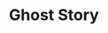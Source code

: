 ---
title: "Ghost Story"
caption: "Directed by Ellis Glickman (2022-2023)"
image: "Ghoststory-carousel.jpg"
order: 4
---